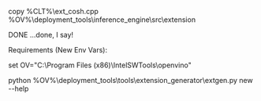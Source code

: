 
copy %CLT%\ext_cosh.cpp %OV%\deployment_tools\inference_engine\src\extension


DONE
...done, I say!

Requirements (New Env Vars):

  set OV="C:\Program Files (x86)\IntelSWTools\openvino"
  

python %OV%\deployment_tools\tools\extension_generator\extgen.py new --help
